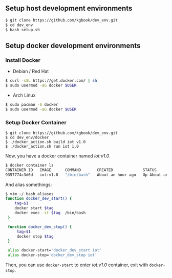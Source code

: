 ## Setup host development environments

```bash
$ git clone https://github.com/kgbook/dev_env.git
$ cd dev_env
$ bash setup.sh
```

## Setup docker development environments

### Install Docker

- Debian / Red Hat

```bash
$ curl -sSL https://get.docker.com/ | sh
$ sudo usermod -aG docker $USER
```
- Arch Linux

```bash
$ sudo pacman -S docker
$ sudo usermod -aG docker $USER
```

### Setup Docker Container
```
$ git clone https://github.com/kgbook/dev_env.git
$ cd dev_env/docker
$ ./docker_action.sh build iot v1.0
$ ./docker_action.sh run iot 1.0
```

Now, you have a docker container named *iot:v1.0*.
```bash
$ docker container ls
CONTAINER ID   IMAGE      COMMAND       CREATED             STATUS             PORTS     NAMES
9357774c3d6d   iot:v1.0   "/bin/bash"   About an hour ago   Up About an hour             iot
```

And alias somethings:
```bash
$ vim ~/.bash_aliases
function docker_dev_start() {
    tag=$1
    docker start $tag
    docker exec -it $tag  /bin/bash
 }

 function docker_dev_stop() {
     tag=$1
     docker stop $tag
 }

 alias docker-start='docker_dev_start iot'
 alias docker-stop='docker_dev_stop iot'
```

Then, you can use `docker-start` to enter *iot:v1.0* container, exit with `docker-stop`.
